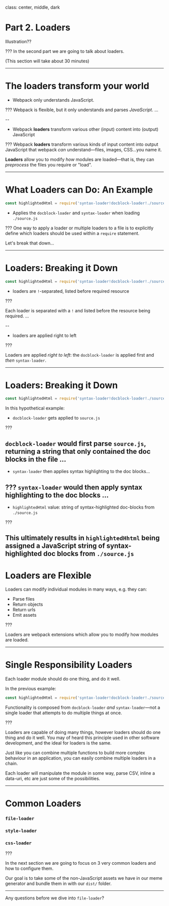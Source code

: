 class: center, middle, dark

# Part 2. Loaders

Illustration??

???
In the second part we are going to talk about loaders.

(This section will take about 30 minutes)

---

# The loaders transform your world

- Webpack only understands JavaScript.

???
Webpack is flexible, but it only understands and parses _JavaScript_. ...

--

- Webpack **loaders** transform various other (input) content into (output) JavaScript

???
Webpack **loaders** transform various kinds of input content into output JavaScript that webpack _can_ understand—files, images, CSS...you name it.

**Loaders** allow you to modify _how_ modules are loaded—that is, they can _preprocess_ the files you require or "load".

---

# What Loaders can Do: An Example


```js
const highlightedHtml = require('syntax-loader!docblock-loader!./source.js');
```

- Applies the `docblock-loader` and `syntax-loader` when loading `./source.js`

???
One way to apply a loader or multiple loaders to a file is to explicitly define which loaders should be used within a `require` statement.

Let's break that down...

---

# Loaders: Breaking it Down

```js
const highlightedHtml = require('syntax-loader!docblock-loader!./source.js');
```

- loaders are `!`-separated, listed before required resource

???

Each loader is separated with a `!` and listed before the resource being required. ...

--

- loaders are applied right to left

???

Loaders are applied _right to left_: the `docblock-loader` is applied first and _then_ `syntax-loader`.

---

# Loaders: Breaking it Down

```js
const highlightedHtml = require('syntax-loader!docblock-loader!./source.js');
```

In this hypothetical example:

- `docblock-loader` gets applied to `source.js`

???

`docblock-loader` would first parse `source.js`, returning a string that only contained the doc blocks in the file ...
--

- `syntax-loader` then applies syntax highlighting to the doc blocks...

???
`syntax-loader` would then apply syntax highlighting to the doc blocks ...
--

- `highlightedHtml` value: string of syntax-highlighted doc-blocks from `./source.js`

???

This ultimately results in `highlightedHhtml` being assigned a JavaScript string of syntax-highlighted doc blocks from `./source.js`
---

# Loaders are Flexible

Loaders can modify individual modules in many ways, e.g. they can:

- Parse files
- Return objects
- Return urls
- Emit assets

???

Loaders are webpack extensions which allow you to modify how modules are loaded.

---

# Single Responsibility Loaders

Each loader module should do one thing, and do it well.

In the previous example:

```js
const highlightedHtml = require('syntax-loader!docblock-loader!./source.js');
```

Functionality is composed from `docblock-loader` _and_ `syntax-loader`—not a single loader that attempts to do multiple things at once.

???

Loaders are capable of doing many things, however loaders should do one thing and do it well.  You may of heard this principle used in other software development, and the ideal for loaders is the same.

Just like you can combine multiple functions to build more complex behaviour in an application, you can easily combine multiple loaders in a chain.

Each loader will manipulate the module in some way, parse CSV, inline a data-uri, etc are just some of the possibilities.

---

# Common Loaders

### `file-loader`
### `style-loader`
### `css-loader`

???

In the next section we are going to focus on 3 very common loaders and how to configure them.

Our goal is to take some of the non-JavaScript assets we have in our meme generator and bundle them in with our `dist/` folder.

-----

Any questions before we dive into `file-loader`?
